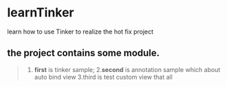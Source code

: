 # learnTinker
learn how to use Tinker to realize the hot fix project
## the project contains some module.
> 1. **first** is tinker sample;
> 2.**second** is annotation sample which about auto bind view
> 3.third is test custom view
that all

